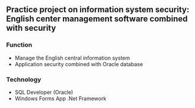 ## Practice project on information system security: English center management software combined with security


### Function

- Manage the English central information system 
- Application security combined with Oracle database


### Technology
- SQL Developer (Oracle)
- Windows Forms App .Net Framework
